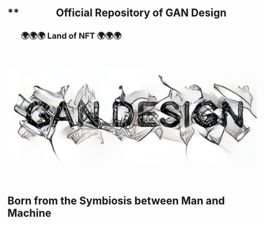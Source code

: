 <h2>**&nbsp;&nbsp;&nbsp;&nbsp;&nbsp;&nbsp;&nbsp;&nbsp;&nbsp;&nbsp;&nbsp;&nbsp;&nbsp;&nbsp;&nbsp;Official Repository of GAN Design </BR></h2>
<h3>&nbsp;&nbsp;&nbsp;&nbsp;&nbsp;&nbsp;&nbsp;🌍🌍🌍 Land of NFT 🌍🌍🌍</h3> 

</BR>

![Alt text](https://raw.githubusercontent.com/JonnyBanana/GAN_Design/main/IMG/LOGO.png)

</BR>

<h2>Born from the Symbiosis between Man and Machine</h2>

